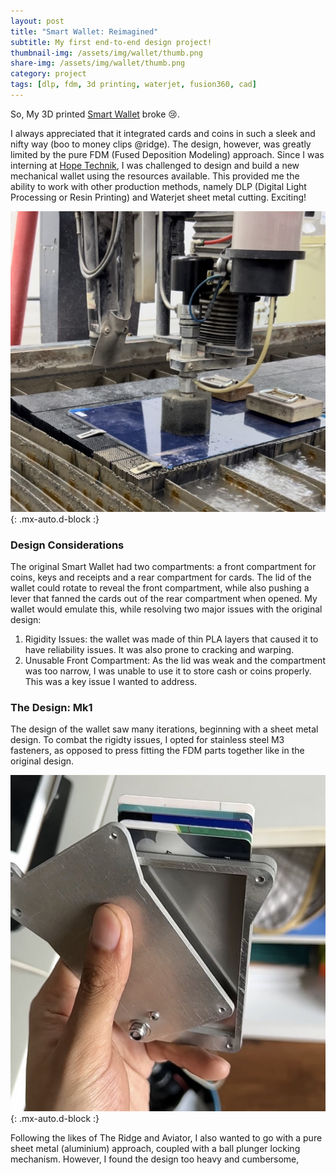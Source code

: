 ```yaml
---
layout: post
title: "Smart Wallet: Reimagined"
subtitle: My first end-to-end design project!
thumbnail-img: /assets/img/wallet/thumb.png
share-img: /assets/img/wallet/thumb.png
category: project
tags: [dlp, fdm, 3d printing, waterjet, fusion360, cad]
---
```


So, My 3D printed [Smart Wallet](https://www.thingiverse.com/thing:3097272) broke :cry:.

I always appreciated that it integrated cards and coins in such a sleek and nifty way (boo to money clips @ridge). The design, however, was greatly limited by the pure FDM (Fused Deposition Modeling) approach. Since I was interning at [Hope Technik](https://www.hopetechnik.com/), I was challenged to design and build a new mechanical wallet using the resources available. This provided me the ability to work with other production methods, namely DLP (Digital Light Processing or Resin Printing) and Waterjet sheet metal cutting. Exciting!

![Waterjet](/assets/img/wallet/waterjet.jpg){: .mx-auto.d-block :}

### Design Considerations ###

The original Smart Wallet had two compartments: a front compartment for coins, keys and receipts and a rear compartment for cards. The lid of the wallet could rotate to reveal the front compartment, while also pushing a lever that fanned the cards out of the rear compartment when opened. My wallet would emulate this, while resolving two major issues with the original design:
1. Rigidity Issues: the wallet was made of thin PLA layers that caused it to have reliability issues. It was also prone to cracking and warping.
2. Unusable Front Compartment: As the lid was weak and the compartment was too narrow, I was unable to use it to store cash or coins properly. This was a key issue I wanted to address.

### The Design: Mk1 ###

The design of the wallet saw many iterations, beginning with a sheet metal design. To combat the rigidty issues, I opted for stainless steel M3 fasteners, as opposed to press fitting the FDM parts together like in the original design. 

![Sheet Metal](/assets/img/wallet/sheet-metal.jpg){: .mx-auto.d-block :}

Following the likes of The Ridge and Aviator, I also wanted to go with a pure sheet metal (aluminium) approach, coupled with a ball plunger locking mechanism. However, I found the design too heavy and cumbersome, 